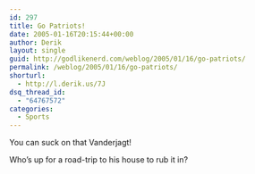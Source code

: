 ```yaml
---
id: 297
title: Go Patriots!
date: 2005-01-16T20:15:44+00:00
author: Derik
layout: single
guid: http://godlikenerd.com/weblog/2005/01/16/go-patriots/
permalink: /weblog/2005/01/16/go-patriots/
shorturl:
  - http://l.derik.us/7J
dsq_thread_id:
  - "64767572"
categories:
  - Sports
---
```

You can suck on that Vanderjagt!

Who&#8217;s up for a road-trip to his house to rub it in?